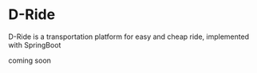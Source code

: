 # D-Ride
D-Ride is a transportation platform for easy and cheap ride, implemented with SpringBoot


coming soon

